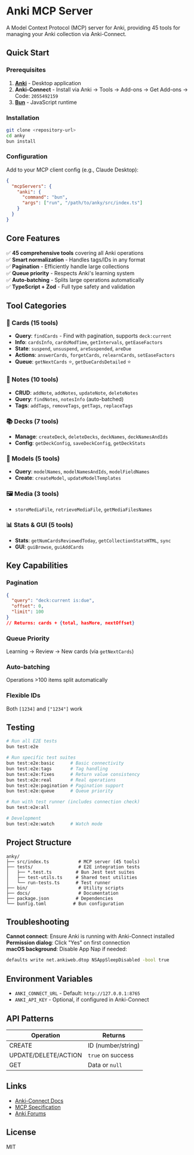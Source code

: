 # Anki MCP Server

A Model Context Protocol (MCP) server for Anki, providing 45 tools for managing your Anki collection via Anki-Connect.

## Quick Start

### Prerequisites
1. **[Anki](https://apps.ankiweb.net/)** - Desktop application
2. **Anki-Connect** - Install via Anki → Tools → Add-ons → Get Add-ons → Code: `2055492159`
3. **[Bun](https://bun.sh)** - JavaScript runtime

### Installation
```bash
git clone <repository-url>
cd anky
bun install
```

### Configuration
Add to your MCP client config (e.g., Claude Desktop):
```json
{
  "mcpServers": {
    "anki": {
      "command": "bun",
      "args": ["run", "/path/to/anky/src/index.ts"]
    }
  }
}
```

## Core Features

✅ **45 comprehensive tools** covering all Anki operations  
✅ **Smart normalization** - Handles tags/IDs in any format  
✅ **Pagination** - Efficiently handle large collections  
✅ **Queue priority** - Respects Anki's learning system  
✅ **Auto-batching** - Splits large operations automatically  
✅ **TypeScript + Zod** - Full type safety and validation  

## Tool Categories

### 📇 Cards (15 tools)
- **Query**: `findCards` - Find with pagination, supports `deck:current`
- **Info**: `cardsInfo`, `cardsModTime`, `getIntervals`, `getEaseFactors`
- **State**: `suspend`, `unsuspend`, `areSuspended`, `areDue`
- **Actions**: `answerCards`, `forgetCards`, `relearnCards`, `setEaseFactors`
- **Queue**: `getNextCards` ⭐, `getDueCardsDetailed` ⭐

### 📝 Notes (10 tools)
- **CRUD**: `addNote`, `addNotes`, `updateNote`, `deleteNotes`
- **Query**: `findNotes`, `notesInfo` (auto-batched)
- **Tags**: `addTags`, `removeTags`, `getTags`, `replaceTags`

### 📚 Decks (7 tools)
- **Manage**: `createDeck`, `deleteDecks`, `deckNames`, `deckNamesAndIds`
- **Config**: `getDeckConfig`, `saveDeckConfig`, `getDeckStats`

### 🎨 Models (5 tools)
- **Query**: `modelNames`, `modelNamesAndIds`, `modelFieldNames`
- **Create**: `createModel`, `updateModelTemplates`

### 🖼️ Media (3 tools)
- `storeMediaFile`, `retrieveMediaFile`, `getMediaFilesNames`

### 📊 Stats & GUI (5 tools)
- **Stats**: `getNumCardsReviewedToday`, `getCollectionStatsHTML`, `sync`
- **GUI**: `guiBrowse`, `guiAddCards`

## Key Capabilities

### Pagination
```json
{
  "query": "deck:current is:due",
  "offset": 0,
  "limit": 100
}
// Returns: cards + {total, hasMore, nextOffset}
```

### Queue Priority
Learning → Review → New cards (via `getNextCards`)

### Auto-batching
Operations >100 items split automatically

### Flexible IDs
Both `[1234]` and `["1234"]` work

## Testing

```bash
# Run all E2E tests
bun test:e2e

# Run specific test suites
bun test:e2e:basic      # Basic connectivity
bun test:e2e:tags       # Tag handling
bun test:e2e:fixes      # Return value consistency
bun test:e2e:real       # Real operations
bun test:e2e:pagination # Pagination support
bun test:e2e:queue      # Queue priority

# Run with test runner (includes connection check)
bun test:e2e:all

# Development
bun test:e2e:watch      # Watch mode
```

## Project Structure

```
anky/
├── src/index.ts           # MCP server (45 tools)
├── tests/                 # E2E integration tests
│   ├── *.test.ts         # Bun Jest test suites
│   ├── test-utils.ts     # Shared test utilities
│   └── run-tests.ts      # Test runner
├── bin/                   # Utility scripts
├── docs/                  # Documentation
├── package.json          # Dependencies
└── bunfig.toml          # Bun configuration
```

## Troubleshooting

**Cannot connect**: Ensure Anki is running with Anki-Connect installed  
**Permission dialog**: Click "Yes" on first connection  
**macOS background**: Disable App Nap if needed:
```bash
defaults write net.ankiweb.dtop NSAppSleepDisabled -bool true
```

## Environment Variables

- `ANKI_CONNECT_URL` - Default: `http://127.0.0.1:8765`
- `ANKI_API_KEY` - Optional, if configured in Anki-Connect

## API Patterns

| Operation | Returns |
|-----------|---------|
| CREATE | ID (number/string) |
| UPDATE/DELETE/ACTION | `true` on success |
| GET | Data or `null` |

## Links

- [Anki-Connect Docs](https://github.com/FooSoft/anki-connect)
- [MCP Specification](https://modelcontextprotocol.io)
- [Anki Forums](https://forums.ankiweb.net)

## License

MIT